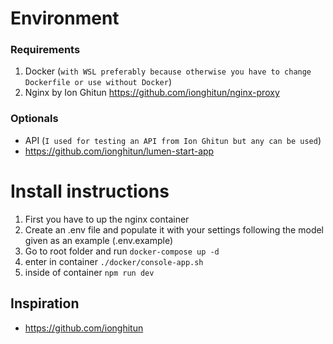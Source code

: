 # Environment

### Requirements
1) Docker (`with WSL preferably because otherwise you have to change Dockerfile or use without Docker`)
2) Nginx by Ion Ghitun https://github.com/ionghitun/nginx-proxy

### Optionals
- API (`I used for testing an API from Ion Ghitun but any can be used`)
- https://github.com/ionghitun/lumen-start-app

# Install instructions
1) First you have to up the nginx container
2) Create an .env file and populate it with your settings following the model given as an example (.env.example)
3) Go to root folder and run `docker-compose up -d`
4) enter in container `./docker/console-app.sh`
5) inside of container `npm run dev`

## Inspiration
* https://github.com/ionghitun
